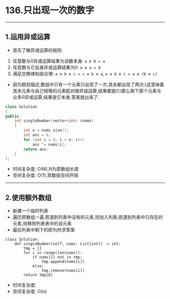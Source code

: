 # 136.只出现一次的数字

***
## 1.运用异或运算
- 首先了解异或运算的规则:
1. 任意数与0异或运算结果为该数本身: `a ⊕ 0 = a`
2. 任意数与它自身异或运算结果为0: `a ⊕ a = 0`
3. 满足交换律和结合律: `a ⊕ b ⊕ c = c ⊕ b ⊕ a`, `a ⊕ b ⊕ c = a ⊕ (b ⊕ c)`
- 因为题目描述,数组中只有一个元素只出现了一次,其余都出现了两次;\\这意味着其余元素与自己相等的元素配对做异或运算,结果都是0;\\那么剩下那个元素与众多0异或运算,结果是它本身,答案就出来了.
```C++
class Solution
{
public:
    int singleNumber(vector<int> &nums)
    {
        int n = nums.size();
        int ans = 0;
        for (int i = 0; i < n; i++)
            ans ^= nums[i];
        return ans;
    }
};
```
- 时间复杂度: O(N),N为原数组长度
- 空间复杂度: O(1),常数级空间开销

***
 ## 2.使用额外数组
- 新建一个临时列表
- 遍历原数组一遍,若遇到列表中没有的元素,则加入列表;若遇到列表中已存在的元素,则移除列表表中的该元素
- 最后列表中剩下的即为所求答案
```Python3
class Solution:
    def singleNumber(self, nums: List[int]) -> int:
        tmp = []
        for i in range(len(nums)):
            if nums[i] not in tmp:
                tmp.append(nums[i])
            else:
                tmp.remove(nums[i])
        return tmp[0]
```
- 时间复杂度:
- 空间复杂度: O(n)
